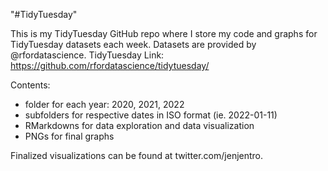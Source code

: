 "#TidyTuesday"

This is my TidyTuesday GitHub repo where I store my code and graphs for TidyTuesday datasets each week. Datasets are provided by @rfordatascience. 
TidyTuesday Link: https://github.com/rfordatascience/tidytuesday/

Contents:

- folder for each year: 2020, 2021, 2022
- subfolders for respective dates in ISO format (ie. 2022-01-11)
- RMarkdowns for data exploration and data visualization
- PNGs for final graphs

Finalized visualizations can be found at twitter.com/jenjentro.